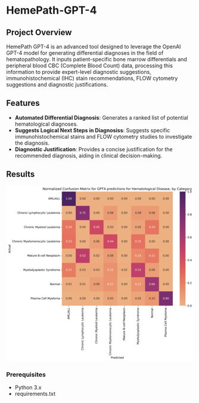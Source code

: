 # HemePath-GPT-4

## Project Overview
HemePath GPT-4 is an advanced tool designed to leverage the OpenAI GPT-4 model for generating differential diagnoses in the field of hematopathology. It inputs patient-specific bone marrow differentials and peripheral blood CBC (Complete Blood Count) data, processing this information to provide expert-level diagnostic suggestions, immunohistochemical (IHC) stain recommendations, FLOW cytometry suggestions and diagnostic justifications.

## Features
- **Automated Differential Diagnosis**: Generates a ranked list of potential hematological diagnoses.
- **Suggests Logical Next Steps in Diagnosiss**: Suggests specific immunohistochemical stains and FLOW cytometry studies to investigate the diagnosis.
- **Diagnostic Justification**: Provides a concise justification for the recommended diagnosis, aiding in clinical decision-making.

## Results

![Normalized Confusion Matrix of Hematological Diseases](https://github.com/hbilal-md/HemePath-GPT-4/blob/main/normalized_CM.png)


### Prerequisites
- Python 3.x
- requirements.txt

